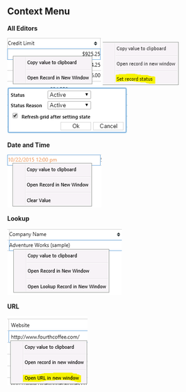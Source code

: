 ## Context Menu

**All Editors**


![](Context%20Menu_CtxMenu1.PNG)
![](Context%20Menu_setstatusctxmenu.PNG)
![](Context%20Menu_setstatus.PNG)

**Date and Time**


![](Context%20Menu_CtxMenu2.PNG)

**Lookup**


![](Context%20Menu_CtxMenu3.PNG)

**URL**


![](Context%20Menu_openurlctxmenu.PNG)
